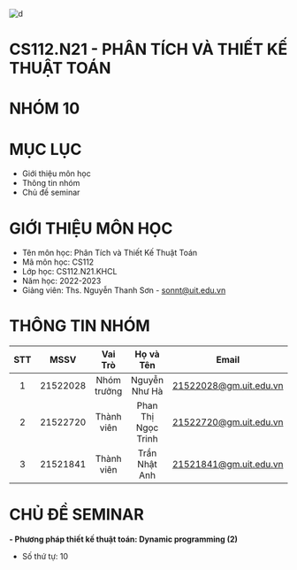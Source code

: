 ![d](https://user-images.githubusercontent.com/94069476/229721642-dd60c446-cc54-4044-8289-b245af688e81.png)

# CS112.N21 - PHÂN TÍCH VÀ THIẾT KẾ THUẬT TOÁN 
# NHÓM 10 #
# MỤC LỤC #
- Giới thiệu môn học
- Thông tin nhóm
- Chủ đề seminar
# GIỚI THIỆU MÔN HỌC #
- Tên môn học: Phân Tích và Thiết Kế Thuật Toán
- Mã môn học: CS112
- Lớp học: CS112.N21.KHCL
- Năm học: 2022-2023
- Giảng viên: Ths. Nguyễn Thanh Sơn - sonnt@uit.edu.vn
# THÔNG TIN NHÓM
| STT |   MSSV   |   Vai Trò   |      Họ và Tên      |          Email         |
|:---:|:--------:|:-----------:|:-------------------:|:----------------------:|
| 1   | 21522028 | Nhóm trưởng | Nguyễn Như Hà       | 21522028@gm.uit.edu.vn |
| 2   | 21522720 | Thành viên  | Phan Thị Ngọc Trinh | 21522720@gm.uit.edu.vn |
| 3   | 21521841 | Thành viên  | Trần Nhật Anh       | 21521841@gm.uit.edu.vn |

# CHỦ ĐỀ SEMINAR
**- Phương pháp thiết kế thuật toán: Dynamic programming (2)**
- Số thứ tự: 10
